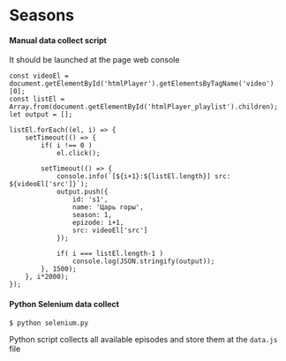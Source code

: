 # Seasons

#### Manual data collect script

It should be launched at the page web console

```
const videoEl = document.getElementById('htmlPlayer').getElementsByTagName('video')[0];
const listEl = Array.from(document.getElementById('htmlPlayer_playlist').children);
let output = [];

listEl.forEach((el, i) => {
	setTimeout(() => {
		if( i !== 0 )
			el.click();

		setTimeout(() => {
			console.info(`[${i+1}:${listEl.length}] src: ${videoEl['src']}`);
			output.push({
				id: 's1',
				name: 'Царь горы',
				season: 1,
				epizode: i+1,
				src: videoEl['src']
			});

			if( i === listEl.length-1 )
				console.log(JSON.stringify(output));
		}, 1500);
	}, i*2000);
});
```

#### Python Selenium data collect

```
$ python selenium.py
```

Python script collects all available episodes and store them at the `data.js` file
